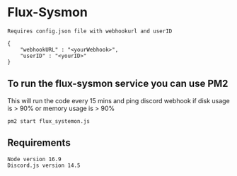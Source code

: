 # Flux-Sysmon

```Requires config.json file with webhookurl and userID```
```
{
    "webhookURL" : "<yourWebhook>",
    "userID" : "<yourID>"
}
```
## To run the flux-sysmon service you can use PM2
This will run the code every 15 mins and ping discord webhook if disk usage is > 90% or memory usage is > 90%

```pm2 start flux_systemon.js```

## Requirements
```
Node version 16.9
Discord.js version 14.5
```
